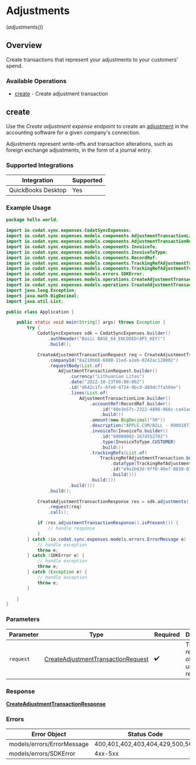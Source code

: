 # Adjustments
(*adjustments()*)

## Overview

Create transactions that represent your adjustments to your customers' spend.

### Available Operations

* [create](#create) - Create adjustment transaction

## create

Use the *Create adjustment expense* endpoint to create an [adjustment](https://docs.codat.io/sync-for-expenses-api#/schemas/AdjustmentTransactionRequest) in the accounting software for a given company's connection. 

Adjustments represent write-offs and transaction alterations, such as foreign exchange adjustments, in the form of a journal entry. 

### Supported Integrations

| Integration           | Supported |
|-----------------------|-----------|
| QuickBooks Desktop    | Yes       |

### Example Usage

```java
package hello.world;

import io.codat.sync.expenses.CodatSyncExpenses;
import io.codat.sync.expenses.models.components.AdjustmentTransactionLine;
import io.codat.sync.expenses.models.components.AdjustmentTransactionRequest;
import io.codat.sync.expenses.models.components.InvoiceTo;
import io.codat.sync.expenses.models.components.InvoiceToType;
import io.codat.sync.expenses.models.components.RecordRef;
import io.codat.sync.expenses.models.components.TrackingRefAdjustmentTransaction;
import io.codat.sync.expenses.models.components.TrackingRefAdjustmentTransactionDataType;
import io.codat.sync.expenses.models.errors.SDKError;
import io.codat.sync.expenses.models.operations.CreateAdjustmentTransactionRequest;
import io.codat.sync.expenses.models.operations.CreateAdjustmentTransactionResponse;
import java.lang.Exception;
import java.math.BigDecimal;
import java.util.List;

public class Application {

    public static void main(String[] args) throws Exception {
        try {
            CodatSyncExpenses sdk = CodatSyncExpenses.builder()
                .authHeader("Basic BASE_64_ENCODED(API_KEY)")
                .build();

            CreateAdjustmentTransactionRequest req = CreateAdjustmentTransactionRequest.builder()
                .companyId("8a210b68-6988-11ed-a1eb-0242ac120002")
                .requestBody(List.of(
                    AdjustmentTransactionRequest.builder()
                        .currency("Lithuanian Litas")
                        .date("2022-10-23T00:00:00Z")
                        .id("d642c1fc-6fe0-4724-9bcd-d89dc7fa504e")
                        .lines(List.of(
                            AdjustmentTransactionLine.builder()
                                .accountRef(RecordRef.builder()
                                    .id("40e3e57c-2322-4898-966c-ca41adfd23fd")
                                    .build())
                                .amount(new BigDecimal("50"))
                                .description("APPLE.COM/BILL - 09001077498 - Card Ending: 4590")
                                .invoiceTo(InvoiceTo.builder()
                                    .id("80000002-1674552702")
                                    .type(InvoiceToType.CUSTOMER)
                                    .build())
                                .trackingRefs(List.of(
                                    TrackingRefAdjustmentTransaction.builder()
                                        .dataType(TrackingRefAdjustmentTransactionDataType.TRACKING_CATEGORIES)
                                        .id("e9a1b63d-9ff0-40e7-8038-016354b987e6")
                                        .build()))
                                .build()))
                        .build()))
                .build();

            CreateAdjustmentTransactionResponse res = sdk.adjustments().create()
                .request(req)
                .call();

            if (res.adjustmentTransactionResponse().isPresent()) {
                // handle response
            }
        } catch (io.codat.sync.expenses.models.errors.ErrorMessage e) {
            // handle exception
            throw e;
        } catch (SDKError e) {
            // handle exception
            throw e;
        } catch (Exception e) {
            // handle exception
            throw e;
        }

    }
}
```

### Parameters

| Parameter                                                                                           | Type                                                                                                | Required                                                                                            | Description                                                                                         |
| --------------------------------------------------------------------------------------------------- | --------------------------------------------------------------------------------------------------- | --------------------------------------------------------------------------------------------------- | --------------------------------------------------------------------------------------------------- |
| `request`                                                                                           | [CreateAdjustmentTransactionRequest](../../models/operations/CreateAdjustmentTransactionRequest.md) | :heavy_check_mark:                                                                                  | The request object to use for the request.                                                          |

### Response

**[CreateAdjustmentTransactionResponse](../../models/operations/CreateAdjustmentTransactionResponse.md)**

### Errors

| Error Object                    | Status Code                     | Content Type                    |
| ------------------------------- | ------------------------------- | ------------------------------- |
| models/errors/ErrorMessage      | 400,401,402,403,404,429,500,503 | application/json                |
| models/errors/SDKError          | 4xx-5xx                         | \*\/*                           |
